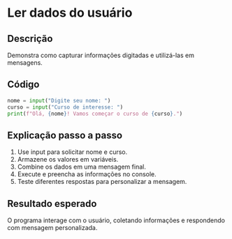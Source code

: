 # Ler dados do usuário

## Descrição
Demonstra como capturar informações digitadas e utilizá-las em mensagens.

## Código
```python
nome = input("Digite seu nome: ")
curso = input("Curso de interesse: ")
print(f"Olá, {nome}! Vamos começar o curso de {curso}.")
```

## Explicação passo a passo
1. Use input para solicitar nome e curso.
2. Armazene os valores em variáveis.
3. Combine os dados em uma mensagem final.
4. Execute e preencha as informações no console.
5. Teste diferentes respostas para personalizar a mensagem.

## Resultado esperado
O programa interage com o usuário, coletando informações e respondendo com mensagem personalizada.
